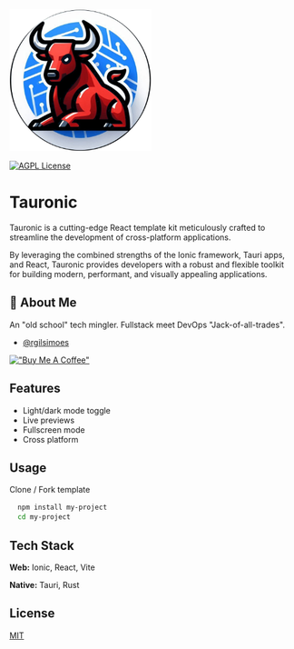 
[<img src="./src/assets/img/tauronic_logo.png" width="250"/>](./src/assets/img/tauronic_logo.png?raw=true)


[![AGPL License](https://img.shields.io/badge/license-AGPL-blue.svg)](http://www.gnu.org/licenses/agpl-3.0)


# Tauronic

Tauronic is a cutting-edge React template kit meticulously crafted to streamline the development of cross-platform applications.

By leveraging the combined strengths of the Ionic framework, Tauri apps, and React, Tauronic provides developers with a robust and flexible toolkit for building modern, performant, and visually appealing applications.


## 🚀 About Me
An "old school" tech mingler. Fullstack meet DevOps "Jack-of-all-trades".

- [@rgilsimoes](https://www.github.com/rgilsimoes)

[!["Buy Me A Coffee"](https://www.buymeacoffee.com/assets/img/custom_images/orange_img.png)](https://www.buymeacoffee.com/rgilsimoes)


## Features

- Light/dark mode toggle
- Live previews
- Fullscreen mode
- Cross platform


## Usage

Clone / Fork template

```bash
  npm install my-project
  cd my-project
```

## Tech Stack

**Web:** Ionic, React, Vite

**Native:** Tauri, Rust


## License

[MIT](https://choosealicense.com/licenses/mit/)

